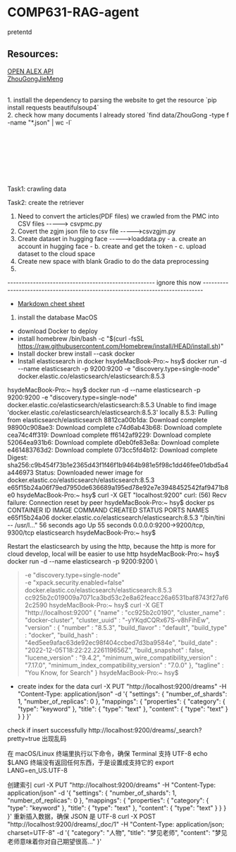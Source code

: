 # COMP631-RAG-agent

pretentd
## Resources:
[OPEN ALEX API](https://docs.openalex.org/how-to-use-the-api/api-overview)
<br>
[ZhouGongJieMeng](https://www.zgjmorg.com)

<br>
1. instlall the dependency to parsing the website to get the resource
    `pip install requests beautifulsoup4`
<br>
2. check how many documents I already stored
   `find data/ZhouGong -type f -name "*.json" | wc -l`

<br>
<br>
<br>
<br>
<br>
<br>
<br>
<br>

Task1:
crawling data

Task2:
create the retriever
1. Need to convert the articles(PDF files) we crawled from the PMC into CSV files -----> csvpmc.py
2. Covert the zgjm json file to csv file ----->csvzgjm.py
3. Create dataset in hugging face ----->loaddata.py
       - a. create an account in hugging face
       - b. create and get the token
       - c. upload dataset to the cloud space
4. Create new space with blank Gradio to do the data preprocessing
5. 

---------------------------------------------------- ignore this now ------------------------------------------------------------------------------
- [Markdown cheet sheet](https://www.markdownguide.org/cheat-sheet/)
1. install the database
MacOS
- download Docker to deploy
- install homebrew
    /bin/bash -c "$(curl -fsSL https://raw.githubusercontent.com/Homebrew/install/HEAD/install.sh)"
- Install docker
    brew install --cask docker
- Install elasticsearch in docker
hsydeMacBook-Pro:~ hsy$ docker run -d --name elasticsearch -p 9200:9200 -e "discovery.type=single-node" docker.elastic.co/elasticsearch/elasticsearch:8.5.3

hsydeMacBook-Pro:~ hsy$ docker run -d --name elasticsearch -p 9200:9200 -e "discovery.type=single-node" docker.elastic.co/elasticsearch/elasticsearch:8.5.3
Unable to find image 'docker.elastic.co/elasticsearch/elasticsearch:8.5.3' locally
8.5.3: Pulling from elasticsearch/elasticsearch
8812ca00b1da: Download complete 
98900c908ae3: Download complete 
c74d6ab43b68: Download complete 
cea74c4ff319: Download complete 
ff6142af9229: Download complete 
52064ea931b6: Download complete 
d0eb0fe83e8a: Download complete 
e461483763d2: Download complete 
073cc5fd4b12: Download complete 
Digest: sha256:c9b454f73b1e2365d43f1f46f1b9464b981e5f98c1dd46fee01dbd5a4a446973
Status: Downloaded newer image for docker.elastic.co/elasticsearch/elasticsearch:8.5.3
e65f15b24a06f79ed7950de636689a195ed78e92e7e3948452542faf9471b8e0
hsydeMacBook-Pro:~ hsy$ curl -X GET "localhost:9200"
curl: (56) Recv failure: Connection reset by peer
hsydeMacBook-Pro:~ hsy$ docker ps
CONTAINER ID   IMAGE                                                 COMMAND                  CREATED          STATUS          PORTS                              NAMES
e65f15b24a06   docker.elastic.co/elasticsearch/elasticsearch:8.5.3   "/bin/tini -- /usr/l…"   56 seconds ago   Up 55 seconds   0.0.0.0:9200->9200/tcp, 9300/tcp   elasticsearch
hsydeMacBook-Pro:~ hsy$ 

Restart the elasticsearch by using the http, because the http is more for cloud develop, local will be easier to use http
hsydeMacBook-Pro:~ hsy$ docker run -d --name elasticsearch -p 9200:9200 \
>   -e "discovery.type=single-node" \
>   -e "xpack.security.enabled=false" \
>   docker.elastic.co/elasticsearch/elasticsearch:8.5.3
cc925b2c019009a7071ca3bd53c2e8a62feacc26a6531baf8743f27af62c2590
hsydeMacBook-Pro:~ hsy$ curl -X GET "http://localhost:9200"
{
  "name" : "cc925b2c0190",
  "cluster_name" : "docker-cluster",
  "cluster_uuid" : "-yYKqdCQRx67S-v8hFihEw",
  "version" : {
    "number" : "8.5.3",
    "build_flavor" : "default",
    "build_type" : "docker",
    "build_hash" : "4ed5ee9afac63de92ec98f404ccbed7d3ba9584e",
    "build_date" : "2022-12-05T18:22:22.226119656Z",
    "build_snapshot" : false,
    "lucene_version" : "9.4.2",
    "minimum_wire_compatibility_version" : "7.17.0",
    "minimum_index_compatibility_version" : "7.0.0"
  },
  "tagline" : "You Know, for Search"
}
hsydeMacBook-Pro:~ hsy$ 



- create index for the data
    curl -X PUT "http://localhost:9200/dreams" -H "Content-Type: application/json" -d '{
        "settings": {
            "number_of_shards": 1,
            "number_of_replicas": 0
        },
        "mappings": {
            "properties": {
            "category": { "type": "keyword" },
            "title": { "type": "text" },
            "content": { "type": "text" }
            }
        }
    }'

check if insert successfully
http://localhost:9200/dreams/_search?pretty=true
出现乱码

在 macOS/Linux 终端里执行以下命令，确保 Terminal 支持 UTF-8
echo $LANG
终端没有返回任何东西，于是设置成支持它的
export LANG=en_US.UTF-8

创建索引
curl -X PUT "http://localhost:9200/dreams" -H "Content-Type: application/json" -d '{
  "settings": {
    "number_of_shards": 1,
    "number_of_replicas": 0
  },
  "mappings": {
    "properties": {
      "category": { "type": "keyword" },
      "title": { "type": "text" },
      "content": { "type": "text" }
    }
  }
}'
重新插入数据，确保 JSON 是 UTF-8
curl -X POST "http://localhost:9200/dreams/_doc/1" -H "Content-Type: application/json; charset=UTF-8" -d '{
  "category": "人物",
  "title": "梦见老师",
  "content": "梦见老师意味着你对自己期望很高..."
}'






